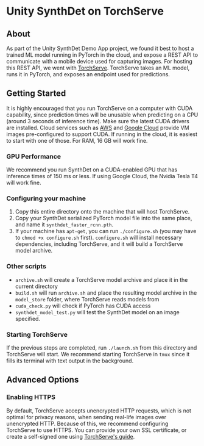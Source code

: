 # Unity SynthDet on TorchServe

## About
As part of the Unity SynthDet Demo App project, we found it best to host a trained ML model running in PyTorch in the cloud, and expose a REST API to communicate with a mobile device used for capturing images. For hosting this REST API, we went with [TorchServe](https://github.com/pytorch/serve). TorchServe takes an ML model, runs it in PyTorch, and exposes an endpoint used for predictions.

## Getting Started
It is highly encouraged that you run TorchServe on a computer with CUDA capability, since prediction times will be unusable when predicting on a CPU (around 3 seconds of inference time). Make sure the latest CUDA drivers are installed. Cloud services such as [AWS](https://aws.amazon.com/marketplace/pp/Amazon-Web-Services-Deep-Learning-AMI-Ubuntu-1604/B077GCH38C) and [Google Cloud](https://console.cloud.google.com/marketplace/details/click-to-deploy-images/deeplearning) provide VM images pre-configured to support CUDA. If running in the cloud, it is easiest to start with one of those. For RAM, 16 GB will work fine.

### GPU Performance
We recommend you run SynthDet on a CUDA-enabled GPU that has inference times of 150 ms or less. If using Google Cloud, the Nvidia Tesla T4 will work fine.

### Configuring your machine
1. Copy this entire directory onto the machine that will host TorchServe.
2. Copy your SynthDet serialized PyTorch model file into the same place, and name it `synthdet_faster_rcnn.pth`.
3. If your machine has `apt-get`, you can run `./configure.sh` (you may have to `chmod +x configure.sh` first). `configure.sh` will install necessary dependencies, including TorchServe, and it will build a TorchServe model archive.

### Other scripts
* `archive.sh` will create a TorchServe model archive and place it in the current directory
* `build.sh` will run `archive.sh` and place the resulting model archive in the `model_store` folder, where TorchServe reads models from
* `cuda_check.py` will check if PyTorch has CUDA access
* `synthdet_model_test.py` will test the SynthDet model on an image specified.


### Starting TorchServe
If the previous steps are completed, run `./launch.sh` from this directory and TorchServe will start. We recommend starting TorchServe in `tmux` since it fills its terminal with text output in the background.

## Advanced Options
### Enabling HTTPS
By default, TorchServe accepts unencrypted HTTP requests, which is not optimal for privacy reasons, when sending real-life images over unencrypted HTTP. Because of this, we recommend configuring TorchServe to use HTTPS. You can provide your own SSL certificate, or create a self-signed one using [TorchServe's guide](https://pytorch.org/serve/configuration.html#id3).
